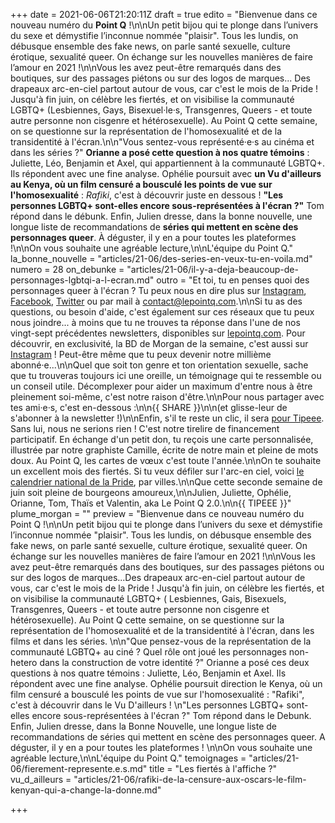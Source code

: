 +++
date = 2021-06-06T21:20:11Z
draft = true
edito = "Bienvenue dans ce nouveau numéro du **Point Q** !\n\nUn petit bijou qui te plonge dans l’univers du sexe et démystifie l’inconnue nommée \"plaisir\". Tous les lundis, on débusque ensemble des fake news, on parle santé sexuelle, culture érotique, sexualité queer. On échange sur les nouvelles manières de faire l’amour en 2021 !\n\nVous les avez peut-être remarqués dans des boutiques, sur des passages piétons ou sur des logos de marques... Des drapeaux arc-en-ciel partout autour de vous, car c'est le mois de la Pride ! Jusqu'à fin juin, on célèbre les fiertés, et on visibilise la communauté LGBTQ+ (Lesbiennes, Gays, Bisexuel·le·s, Transgenres, Queers - et toute autre personne non cisgenre et hétérosexuelle). Au Point Q cette semaine, on se questionne sur la représentation de l'homosexualité et de la transidentité à l'écran.\n\n\"Vous sentez-vous représenté·e·s au cinéma et dans les séries ?\" **Orianne a posé cette question à nos quatre témoins** : Juliette, Léo, Benjamin et Axel, qui appartiennent à la communauté LGBTQ+. Ils répondent avec une fine analyse. Ophélie poursuit avec **un Vu d'ailleurs au Kenya, où un film censuré a bousculé les points de vue sur l'homosexualité** : _Rafiki_, c'est à découvrir juste en dessous ! **\"Les personnes LGBTQ+ sont-elles encore sous-représentées à l'écran ?\"** Tom répond dans le débunk. Enfin, Julien dresse, dans la bonne nouvelle, une longue liste de recommandations de **séries qui mettent en scène des personnages queer**. À déguster, il y en a pour toutes les plateformes !\n\nOn vous souhaite une agréable lecture,\n\nL'équipe du Point Q."
la_bonne_nouvelle = "articles/21-06/des-series-en-veux-tu-en-voila.md"
numero = 28
on_debunke = "articles/21-06/il-y-a-deja-beaucoup-de-personnages-lgbtqi-a-l-ecran.md"
outro = "Et toi, tu en penses quoi des personnages queer à l'écran ? Tu peux nous en dire plus sur [Instagram](https://www.instagram.com/lepoint.q/), [Facebook](https://www.facebook.com/lepointq.news), [Twitter](https://twitter.com/LePointQ) ou par mail à [contact@lepointq.com](mailto:contact@lepointq.com).\n\nSi tu as des questions, ou besoin d'aide, c'est également sur ces réseaux que tu peux nous joindre... à moins que tu ne trouves ta réponse dans l'une de nos vingt-sept précédentes newsletters, disponibles sur [lepointq.com](https://lepointq.com/newsletters/). Pour découvrir, en exclusivité, la BD de Morgan de la semaine, c'est aussi sur [Instagram](https://www.instagram.com/lepoint.q/) ! Peut-être même que tu peux devenir notre millième abonné·e...\n\nQuel que soit ton genre et ton orientation sexuelle, sache que tu trouveras toujours ici une oreille, un témoignage qui te ressemble ou un conseil utile. Décomplexer pour aider un maximum d'entre nous à être pleinement soi-même, c'est notre raison d'être.\n\nPour nous partager avec tes ami·e·s, c'est en-dessous :\n\n{{ SHARE }}\n\n(et glisse-leur de s'abonner à la newsletter !)\n\nEnfin, s'il te reste un clic, il sera [pour Tipeee](https://fr.tipeee.com/le-point-q). Sans lui, nous ne serions rien ! C'est notre tirelire de financement participatif. En échange d'un petit don, tu reçois une carte personnalisée, illustrée par notre graphiste Camille, écrite de notre main et pleine de mots doux. Au Point Q, les cartes de vœux c'est toute l'année.\n\nOn te souhaite un excellent mois des fiertés. Si tu veux défiler sur l'arc-en ciel, voici [le calendrier national de la Pride](https://tetu.com/2021/06/01/marche-fiertes-calendrier-gay-pride-2021/), par villes.\n\nQue cette seconde semaine de juin soit pleine de bourgeons amoureux,\n\nJulien, Juliette, Ophélie, Orianne, Tom, Thaïs et Valentin, aka Le Point Q 2.0.\n\n{{ TIPEEE }}"
plume_morgan = ""
preview = "Bienvenue dans ce nouveau numéro du Point Q !\n\nUn petit bijou qui te plonge dans l’univers du sexe et démystifie l’inconnue nommée \"plaisir\". Tous les lundis, on débusque ensemble des fake news, on parle santé sexuelle, culture érotique, sexualité queer. On échange sur les nouvelles manières de faire l’amour en 2021 !\n\nVous les avez peut-être remarqués dans des boutiques, sur des passages piétons ou sur des logos de marques...Des drapeaux arc-en-ciel partout autour de vous, car c'est le mois de la Pride ! Jusqu'à fin juin, on célèbre les fiertés, et on visibilise la communauté LGBTQ+ ( Lesbiennes, Gais, Bisexuels, Transgenres, Queers - et toute autre personne non cisgenre et hétérosexuelle). Au Point Q cette semaine, on se questionne sur la représentation de l'homosexualité et de la transidentité à l'écran, dans les films et dans les séries. \n\n\"Que pensez-vous de la représentation de la communauté LGBTQ+ au ciné ? Quel rôle ont joué les personnages non-hetero dans la construction de votre identité ?\" Orianne a posé ces deux questions à nos quatre témoins : Juliette, Léo, Benjamin et Axel. Ils répondent avec une fine analyse. Ophélie poursuit direction le Kenya, où un film censuré a bousculé les points de vue sur l'homosexualité : \"Rafiki\", c'est à découvrir dans le Vu D'ailleurs ! \n\"Les personnes LGBTQ+ sont-elles encore sous-représentées à l'écran ?\" Tom répond dans le Debunk. Enfin, Julien dresse, dans la Bonne Nouvelle, une longue liste de recommandations de séries qui mettent en scène des personnages queer. A déguster, il y en a pour toutes les plateformes ! \n\nOn vous souhaite une agréable lecture,\n\nL'équipe du Point Q."
temoignages = "articles/21-06/fierement-represente.e.s.md"
title = "Les fiertés à l'affiche ?"
vu_d_ailleurs = "articles/21-06/rafiki-de-la-censure-aux-oscars-le-film-kenyan-qui-a-change-la-donne.md"

+++
